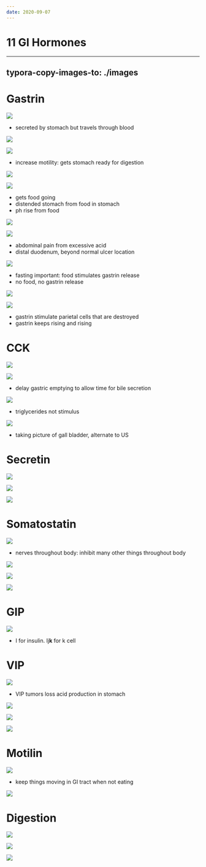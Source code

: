```yaml
---
date: 2020-09-07
---
```


# 11 GI Hormones
---

## typora-copy-images-to: ./images

# Gastrin

![](https://photos.thisispiggy.com/file/wikiFiles/14898208-BFCD-4561-A070-076DB7E7AA29.jpg)

- secreted by stomach but travels through blood

![](https://photos.thisispiggy.com/file/wikiFiles/7666EA01-F982-4B1E-BC34-50975DE14F1C.jpg)

![](https://photos.thisispiggy.com/file/wikiFiles/7019B210-9D6D-48FE-8695-CA432502AA1E.jpg)

- increase motility: gets stomach ready for digestion

![](https://photos.thisispiggy.com/file/wikiFiles/A6985F47-E788-4408-AD87-8CEF9E64228C.jpg)

![](https://photos.thisispiggy.com/file/wikiFiles/85E41236-3455-4250-8764-A83F652C04FC.jpg)

- gets food going
- distended stomach from food in stomach
- ph rise from food

![](https://photos.thisispiggy.com/file/wikiFiles/0228BBD8-A465-4A3E-93BF-5D2655FC9AF9.jpg)

![](https://photos.thisispiggy.com/file/wikiFiles/A1EDAECE-D8E4-4A37-A4AB-D902BFC1735A.jpg)

- abdominal pain from excessive acid
- distal duodenum, beyond normal ulcer location

![](https://photos.thisispiggy.com/file/wikiFiles/B2AFAD62-D024-4AB6-B24F-301A82472A8B.jpg)

- fasting important: food stimulates gastrin release
- no food, no gastrin release

![](https://photos.thisispiggy.com/file/wikiFiles/738F8631-950E-4159-BB55-E3FA675394BF.jpg)

![](https://photos.thisispiggy.com/file/wikiFiles/355D54F4-02E4-4B7D-9150-7D5A407E6BF9.jpg)

- gastrin stimulate parietal cells that are destroyed
- gastrin keeps rising and rising

# CCK

![](https://photos.thisispiggy.com/file/wikiFiles/6BDA41A2-9C23-4A9B-88C5-0A8AAA99F17F.jpg)

![](https://photos.thisispiggy.com/file/wikiFiles/8CA3098B-5721-400F-AE48-88EFE3B579CC.jpg)

- delay gastric emptying to allow time for bile secretion

![](https://photos.thisispiggy.com/file/wikiFiles/2BE2E978-96B2-470E-AEA9-699EA34E5A42.jpg)

- triglycerides not stimulus

![](https://photos.thisispiggy.com/file/wikiFiles/A65AAD89-51CB-457A-89F8-71E75C98E49E.jpg)

- taking picture of gall bladder, alternate to US

# Secretin

![](https://photos.thisispiggy.com/file/wikiFiles/EAC7584C-477B-4AAA-8477-B477FA71A171.jpg)

![](https://photos.thisispiggy.com/file/wikiFiles/7E60DEA7-729E-4F0B-9B36-CD4597EED74B.jpg)

![](https://photos.thisispiggy.com/file/wikiFiles/5F9F7617-5191-49B6-AB20-D0362FDFA500.jpg)

# Somatostatin

![](https://photos.thisispiggy.com/file/wikiFiles/6B3FECAE-8EB1-4BAC-8273-AD6551472054.jpg)

- nerves throughout body: inhibit many other things throughout body

![](https://photos.thisispiggy.com/file/wikiFiles/9CAC8D0F-89D5-46C6-9C42-682C88BB89CF.jpg)

![](https://photos.thisispiggy.com/file/wikiFiles/A3D65717-3925-490C-9BBB-4025F178490C.jpg)

![](https://photos.thisispiggy.com/file/wikiFiles/A691FA80-72A3-494E-86F9-B84EB8C59197.jpg)

# GIP

![](https://photos.thisispiggy.com/file/wikiFiles/A02C0A50-C036-42B3-9EBC-3985F5690209.jpg)

- I for insulin. Ij**k** for k cell

# VIP

![](https://photos.thisispiggy.com/file/wikiFiles/CD5E9203-A923-4C24-92A3-6EAE69C2B3D7.jpg)

- VIP tumors loss acid production in stomach

![](https://photos.thisispiggy.com/file/wikiFiles/4D90697C-AA6A-48E5-8230-274BA2DED758.jpg)

![](https://photos.thisispiggy.com/file/wikiFiles/E424E3BE-51DD-4D64-BA67-B16ED67106A4.jpg)

![](https://photos.thisispiggy.com/file/wikiFiles/30805A5E-F3A8-4438-BD47-FFA3203EB1B4.jpg)

# Motilin

![](https://photos.thisispiggy.com/file/wikiFiles/37887B5D-85EE-4345-94CC-167EA69C9520.jpg)

- keep things moving in GI tract when not eating

![](https://photos.thisispiggy.com/file/wikiFiles/7F75596F-D45D-4C6C-8E75-F202D9C51BC4.jpg)

# Digestion

![](https://photos.thisispiggy.com/file/wikiFiles/165C6E54-F3C3-4421-88ED-0C80116B2139.jpg)

![](https://photos.thisispiggy.com/file/wikiFiles/C1F359F8-A892-4C0E-965E-520C87562D5A.jpg)

![](https://photos.thisispiggy.com/file/wikiFiles/361DE9F0-20DC-49C9-AF08-EE85EE00EB01.jpg)
